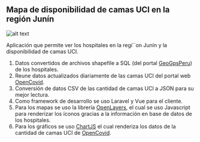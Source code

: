 ## Mapa de disponibilidad de camas UCI en la región Junín

![alt text](./readme-files/app.gif)

Aplicación que permite ver los hospitales en la regi´´on Junín y la disponibilidad de camas UCI.
1. Datos convertidos de archivos shapefile a SQL (del portal [GeoGpsPeru](https://www.geogpsperu.com/2017/09/establecimientos-de-salud-eess.html)) de los hospitales.
2. Reune datos actualizados diariamente de las camas UCI del portal web [OpenCovid](https://opencovid-peru.com/).
3. Conversión de datos CSV de las cantidad de camas UCI a JSON para su mejor lectura.
4. Como framework de desarrollo se uso Laravel y Vue para el cliente.
5. Para los mapas se uso la librería [OpenLayers](https://openlayers.org/), el cual se uso Javascript para renderizar los íconos gracias a la información en base de datos de los hospitales.
6. Para los gráficos se uso [ChartJS](https://www.chartjs.org/) el cual renderiza los datos de la cantidad de camas UCI de [OpenCovid](https://opencovid-peru.com/).
